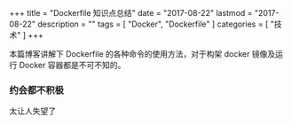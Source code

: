+++
title = "Dockerfile 知识点总结"
date = "2017-08-22"
lastmod = "2017-08-22"
description = ""
tags = [
    "Docker",
    "Dockerfile"
]
categories = [
     "技术"
]
+++

本篇博客讲解下 Dockerfile 的各种命令的使用方法，对于构架 docker 镜像及运行 Docker 容器都是不可不知的。

<!--more-->

### 约会都不积极

太让人失望了

















